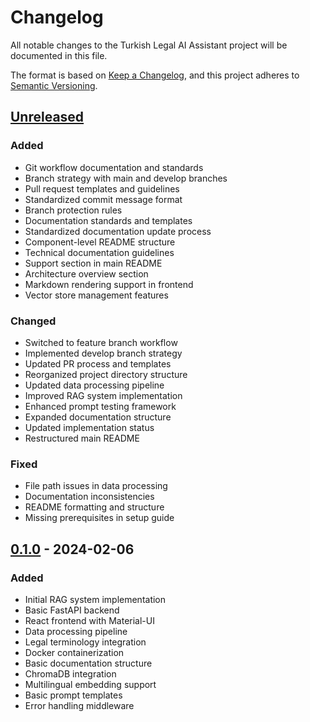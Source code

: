 # Changelog

All notable changes to the Turkish Legal AI Assistant project will be documented in this file.

The format is based on [Keep a Changelog](https://keepachangelog.com/en/1.0.0/),
and this project adheres to [Semantic Versioning](https://semver.org/spec/v2.0.0.html).

## [Unreleased]

### Added
- Git workflow documentation and standards
- Branch strategy with main and develop branches
- Pull request templates and guidelines
- Standardized commit message format
- Branch protection rules
- Documentation standards and templates
- Standardized documentation update process
- Component-level README structure
- Technical documentation guidelines
- Support section in main README
- Architecture overview section
- Markdown rendering support in frontend
- Vector store management features

### Changed
- Switched to feature branch workflow
- Implemented develop branch strategy
- Updated PR process and templates
- Reorganized project directory structure
- Updated data processing pipeline
- Improved RAG system implementation
- Enhanced prompt testing framework
- Expanded documentation structure
- Updated implementation status
- Restructured main README

### Fixed
- File path issues in data processing
- Documentation inconsistencies
- README formatting and structure
- Missing prerequisites in setup guide

## [0.1.0] - 2024-02-06

### Added
- Initial RAG system implementation
- Basic FastAPI backend
- React frontend with Material-UI
- Data processing pipeline
- Legal terminology integration
- Docker containerization
- Basic documentation structure
- ChromaDB integration
- Multilingual embedding support
- Basic prompt templates
- Error handling middleware

[Unreleased]: https://github.com/yourusername/legal-ai/compare/v0.1.0...HEAD
[0.1.0]: https://github.com/yourusername/legal-ai/releases/tag/v0.1.0 